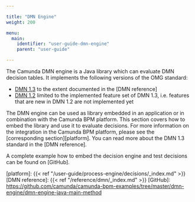 ```yaml
---

title: "DMN Engine"
weight: 200

menu:
  main:
    identifier: "user-guide-dmn-engine"
    parent: "user-guide"

---
```


The Camunda DMN engine is a Java library which can evaluate DMN decision tables.
It implements the following versions of the OMG standard:

* [DMN 1.3] to the extent documented in the [DMN reference]
* [DMN 1.2] limited to the implemented feature set of DMN 1.3, i.e. features that are new in DMN 1.2 are not implemented yet

The DMN engine can be used as library embedded in an
application or in combination with the Camunda BPM platform. This section
covers how to embed the library and use it to evaluate decisions. For more
information on the integration in the Camunda BPM platform, please see the
[corresponding section][platform]. You can read more about the DMN 1.3 standard
in the [DMN reference].

A complete example how to embed the decision engine and test
decisions can be found on [GitHub].


[DMN 1.3]: http://www.omg.org/spec/DMN/1.1
[DMN 1.2]: http://www.omg.org/spec/DMN/1.2
[platform]: {{< ref "/user-guide/process-engine/decisions/_index.md" >}}
[DMN reference]: {{< ref "/reference/dmn/_index.md" >}}
[GitHub]: https://github.com/camunda/camunda-bpm-examples/tree/master/dmn-engine/dmn-engine-java-main-method
